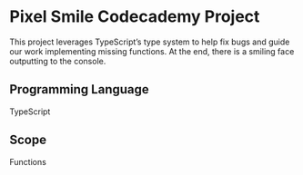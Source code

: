 # Pixel Smile Codecademy Project

This project leverages TypeScript’s type system to help fix bugs and guide our work implementing missing functions. At the end, there is a smiling face outputting to the console.

## Programming Language

TypeScript

## Scope

Functions
